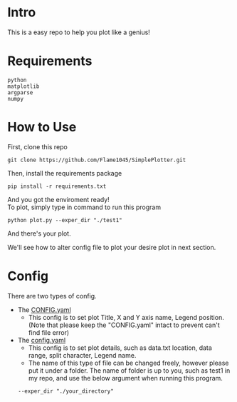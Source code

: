 # Intro
This is a easy repo to help you plot like a genius!

# Requirements
```
python
matplotlib
argparse
numpy
``` 

# How to Use
  First, clone this repo
  ```
  git clone https://github.com/Flame1045/SimplePlotter.git
  ```
  
  Then, install the requirements package
  ```
  pip install -r requirements.txt
  ```
  
  And you got the enviroment ready!   
  To plot, simply type in command to run this program
  ```
  python plot.py --exper_dir "./test1"
  ```
  And there's your plot.  
  
  We'll see how to alter config file to plot your desire plot in next section.  
  
# Config
  There are two types of config.  
 * The [CONFIG.yaml](https://github.com/Flame1045/SimplePlotter/blob/main/CONFIG.yaml) 
     * This config is to set plot Title, X and Y axis name, Legend position. (Note that please keep the "CONFIG.yaml" intact to prevent can't find file error)
 * The [config.yaml](https://github.com/Flame1045/SimplePlotter/blob/main/test1/config_subplot1.yaml) 
    * This config is to set plot details, such as data.txt location, data range, split character, Legend name.  
    * The name of this type of file can be changed freely, however please put it under a folder. The name of folder is up to you, such as test1 in my repo, and use the below argument when running this program.  
    ```
    --exper_dir "./your_directory" 
    ```
      
  
  
  


